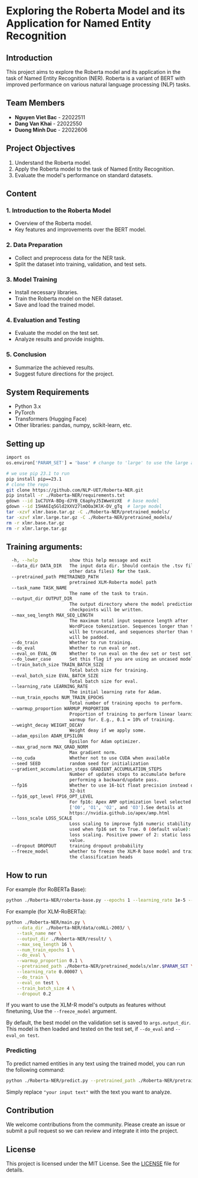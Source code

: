 # Exploring the Roberta Model and its Application for Named Entity Recognition

## Introduction
This project aims to explore the Roberta model and its application in the task of Named Entity Recognition (NER). Roberta is a variant of BERT with improved performance on various natural language processing (NLP) tasks.

## Team Members
- **Nguyen Viet Bac** - 22022511
- **Dang Van Khai** - 22022550
- **Duong Minh Duc** - 22022606

## Project Objectives
1. Understand the Roberta model.
2. Apply the Roberta model to the task of Named Entity Recognition.
3. Evaluate the model's performance on standard datasets.

## Content
### 1. Introduction to the Roberta Model
- Overview of the Roberta model.
- Key features and improvements over the BERT model.

### 2. Data Preparation
- Collect and preprocess data for the NER task.
- Split the dataset into training, validation, and test sets.

### 3. Model Training
- Install necessary libraries.
- Train the Roberta model on the NER dataset.
- Save and load the trained model.

### 4. Evaluation and Testing
- Evaluate the model on the test set.
- Analyze results and provide insights.

### 5. Conclusion
- Summarize the achieved results.
- Suggest future directions for the project.

## System Requirements
- Python 3.x
- PyTorch
- Transformers (Hugging Face)
- Other libraries: pandas, numpy, scikit-learn, etc.

## Setting up

```bash
import os
os.environ['PARAM_SET'] = 'base' # change to 'large' to use the large architecture

# we use pip 23.1 to run 
pip install pip==23.1
# clone the repo
git clone https://github.com/NLP-UET/Roberta-NER.git
pip install -r ./Roberta-NER/requirements.txt
gdown --id 1uC7UYA-BDg-dJYB_C6aphyJ5IWweVzXE  # base model
gdown --id 15HA6Iq5Gld2XXV27lmOOa3KlK-DV_gTq  # large model
tar -xzvf xlmr.base.tar.gz -C ./Roberta-NER/pretrained_models/
tar -xzvf xlmr.large.tar.gz -C ./Roberta-NER/pretrained_models/
rm -r xlmr.base.tar.gz
rm -r xlmr.large.tar.gz
```

## Training arguments:
```bash
  -h, --help            show this help message and exit
  --data_dir DATA_DIR   The input data dir. Should contain the .tsv files (or
                        other data files) for the task.
  --pretrained_path PRETRAINED_PATH
                        pretrained XLM-Roberta model path
  --task_name TASK_NAME
                        The name of the task to train.
  --output_dir OUTPUT_DIR
                        The output directory where the model predictions and
                        checkpoints will be written.
  --max_seq_length MAX_SEQ_LENGTH
                        The maximum total input sequence length after
                        WordPiece tokenization. Sequences longer than this
                        will be truncated, and sequences shorter than this
                        will be padded.
  --do_train            Whether to run training.
  --do_eval             Whether to run eval or not.
  --eval_on EVAL_ON     Whether to run eval on the dev set or test set.
  --do_lower_case       Set this flag if you are using an uncased model.
  --train_batch_size TRAIN_BATCH_SIZE
                        Total batch size for training.
  --eval_batch_size EVAL_BATCH_SIZE
                        Total batch size for eval.
  --learning_rate LEARNING_RATE
                        The initial learning rate for Adam.
  --num_train_epochs NUM_TRAIN_EPOCHS
                        Total number of training epochs to perform.
  --warmup_proportion WARMUP_PROPORTION
                        Proportion of training to perform linear learning rate
                        warmup for. E.g., 0.1 = 10% of training.
  --weight_decay WEIGHT_DECAY
                        Weight deay if we apply some.
  --adam_epsilon ADAM_EPSILON
                        Epsilon for Adam optimizer.
  --max_grad_norm MAX_GRAD_NORM
                        Max gradient norm.
  --no_cuda             Whether not to use CUDA when available
  --seed SEED           random seed for initialization
  --gradient_accumulation_steps GRADIENT_ACCUMULATION_STEPS
                        Number of updates steps to accumulate before
                        performing a backward/update pass.
  --fp16                Whether to use 16-bit float precision instead of
                        32-bit
  --fp16_opt_level FP16_OPT_LEVEL
                        For fp16: Apex AMP optimization level selected in
                        ['O0', 'O1', 'O2', and 'O3'].See details at
                        https://nvidia.github.io/apex/amp.html
  --loss_scale LOSS_SCALE
                        Loss scaling to improve fp16 numeric stability. Only
                        used when fp16 set to True. 0 (default value): dynamic
                        loss scaling. Positive power of 2: static loss scaling
                        value.
  --dropout DROPOUT     training dropout probability
  --freeze_model        whether to freeze the XLM-R base model and train only
                        the classification heads
```
## How to run
For example (for RoBERTa Base):
```bash
python ./Roberta-NER/roberta-base.py --epochs 1 --learning_rate 1e-5 --batch_size 8 --num_labels 9
```

For example (for XLM-RoBERTa):
```bash
python ./Roberta-NER/main.py \
    --data_dir ./Roberta-NER/data/coNLL-2003/ \
    --task_name ner \
    --output_dir ./Roberta-NER/result/ \
    --max_seq_length 16 \
    --num_train_epochs 1 \
    --do_eval \
    --warmup_proportion 0.1 \
    --pretrained_path ./Roberta-NER/pretrained_models/xlmr.$PARAM_SET \
    --learning_rate 0.00007 \
    --do_train \
    --eval_on test \
    --train_batch_size 4 \
    --dropout 0.2
```
If you want to use the XLM-R model's outputs as features without finetuning, Use the `--freeze_model` argument.

By default, the best model on the validation set is saved to `args.output_dir`. This model is then loaded and tested on the test set, if `--do_eval` and `--eval_on test`.

### Predicting
To predict named entities in any text using the trained model, you can run the following command:
```bash
python ./Roberta-NER/predict.py --pretrained_path ./Roberta-NER/pretrained_models/xlmr.base --output_dir ./Roberta-NER/result/ --text "your input text"
```
Simply replace `"your input text"` with the text you want to analyze.

## Contribution
We welcome contributions from the community. Please create an issue or submit a pull request so we can review and integrate it into the project.

## License
This project is licensed under the MIT License. See the [LICENSE](LICENSE) file for details.